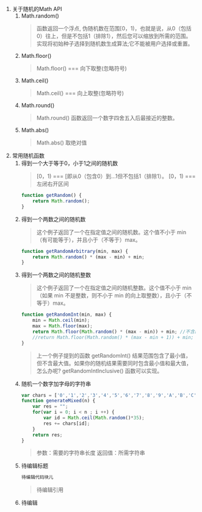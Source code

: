 1. 关于随机的Math API
   1. Math.random()
      > 函数返回一个浮点,  伪随机数在范围[0，1)，也就是说，从0（包括0）往上，但是不包括1（排除1），然后您可以缩放到所需的范围。实现将初始种子选择到随机数生成算法;它不能被用户选择或重置。
   2. Math.floor()
      > Math.floor() === 向下取整(忽略符号)
   3. Math.ceil()
      > Math.ceil() === 向上取整(忽略符号)
   4. Math.round()
      > Math.round() 函数返回一个数字四舍五入后最接近的整数。
   5. Math.abs()
      > Math.abs() 取绝对值
2. 常用随机函数
   1. 得到一个大于等于0，小于1之间的随机数
      > [0，1) === [即从0（包含0）到...1但不包括1（排除1）。
      > [0，1) === 左闭右开区间
        ```javascript
        function getRandom() {
            return Math.random();
        }
        ```
   2. 得到一个两数之间的随机数
      > 这个例子返回了一个在指定值之间的随机数。这个值不小于 min（有可能等于），并且小于（不等于）max。
        ```javascript
        function getRandomArbitrary(min, max) {
            return Math.random() * (max - min) + min; 
        }
        ```
   3. 得到一个两数之间的随机整数
      > 这个例子返回了一个在指定值之间的随机整数。这个值不小于 min （如果 min 不是整数，则不小于 min 的向上取整数），且小于（不等于）max。
        ```javascript
        function getRandomInt(min, max) {
            min = Math.ceil(min);
            max = Math.floor(max);
            return Math.floor(Math.random() * (max - min)) + min; //不含最大值，含最小值
            //return Math.floor(Math.random() * (max - min + 1)) + min; //含最大值，含最小值 
        }
        ```
      > 上一个例子提到的函数 getRandomInt() 结果范围包含了最小值，但不含最大值。如果你的随机结果需要同时包含最小值和最大值，怎么办呢?  getRandomIntInclusive() 函数可以实现。
   4. 随机一个数字加字母的字符串
        ```javascript
        var chars = ['0','1','2','3','4','5','6','7','8','9','A','B','C','D','E','F','G','H','I','J','K','L','M','N','O','P','Q','R','S','T','U','V','W','X','Y','Z'];
        function generateMixed(n) {
            var res = "";
            for(var i = 0; i < n ; i ++) {
                var id = Math.ceil(Math.random()*35);
                res += chars[id];
            }
            return res;
        }
        ```
      > 参数：需要的字符串长度 返回值：所需字符串
   5. 待编辑标题
        ```javascript
        待编辑代码块儿
        ```
      > 待编辑引用
   6. 待编辑